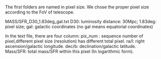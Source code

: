 The first folders are named in pixel size. We chose the proper pixel size according to the FoV of telescope.

MASS/SFR_D30_1.83deg_gal.txt
D30: luminosity distance: 30Mpc;
1.83deg: pixel size;
gal: galactic coordinates (no gal means equatorial coordinates)

In the text file, there are four column: 
pix_num : sequence number of pixel,different pixel size (resolution) has different total pixel.
ra/l: right ascension/galactic longitude.
dec/b: declination/galactic latitude.
Mass/SFR: total mass/SFR within this pixel (In logarithmic form).


